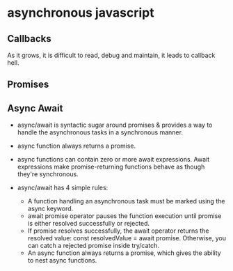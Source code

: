 # asynchronous javascript

## Callbacks
As it grows, it is difficult to read, debug and maintain, it leads to callback hell.

## Promises



## Async Await

* async/await is syntactic sugar around promises & 
provides a way to handle the asynchronous tasks in a synchronous manner. 
* async function always returns a promise.
* async functions can contain zero or more await expressions. 
Await expressions make promise-returning functions behave as though they're synchronous.

* async/await has 4 simple rules:

    * A function handling an asynchronous task must be marked using the async keyword.
    * await promise operator pauses the function execution until promise is either resolved successfully or rejected.
    * If promise resolves successfully, the await operator returns the resolved value: const resolvedValue = await promise. Otherwise, you can catch a rejected promise inside try/catch.
    * An async function always returns a promise, which gives the ability to nest async functions.

